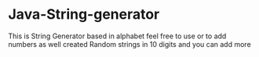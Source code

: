 # Java-String-generator
This is String Generator based in alphabet feel free to use or to add numbers as well 
created Random strings in 10 digits and you can add more  
